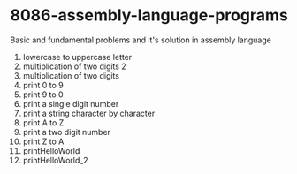 # 8086-assembly-language-programs
Basic and fundamental problems and it's solution in assembly language

1. lowercase to uppercase letter
2. multiplication of two digits 2
3. multiplication of two digits
4. print 0 to 9
5. print 9 to 0
6. print a single digit number
7. print a string character by character
8. print A to Z
9. print a two digit number
10. print Z to A
11. printHelloWorld
12. printHelloWorld_2
